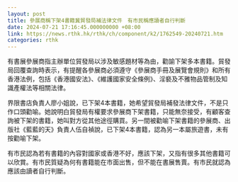 ```yaml
---
layout: post
title: 參展商稱下架4書籍冀貿發局補法律文件　有市民稱應讀者自行判斷
date: 2024-07-21 17:16:45.000000000 +08:00
link: https://news.rthk.hk/rthk/ch/component/k2/1762549-20240721.htm
categories: rthk
---
```


有書展參展商指主辦單位貿發局以涉及敏感題材等為由，勸諭下架多本書籍。貿發局回覆查詢時表示，有提醒各參展商必須遵守《參展商手冊及展覽會規則》和所有香港法例，包括《香港國安法》、《維護國家安全條例》、淫褻及不雅物品管制及知識產權法等相關法律。

界限書店負責人廖小姐說，已下架4本書籍，她希望貿發局補發法律文件，不是只作口頭勸喻。她說明白貿發局有權要求參展商下架書籍，只能無奈接受，有顧客查詢被下架的書籍，她叫對方從其他途徑購買。另一間被勸喻下架書籍的參展商、出版社《藍藍的天》負責人伍自禎說，已下架4本書籍，認為另一本屬旅遊書，未有按勸喻下架。

有市民認為若有書籍的內容對國家或香港不好，應該下架，又指有很多其他書籍可以欣賞。有市民質疑為何有書籍能在市面出售，但不能在書展售賣。有市民就認為應該由讀者自行判斷。
